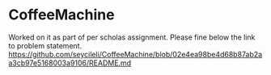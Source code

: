 # CoffeeMachine
Worked on it as part of per scholas assignment.
Please fine below the link to problem statement.
https://github.com/seycileli/CoffeeMachine/blob/02e4ea98be4d68b87ab2aa3cb97e5168003a9106/README.md
